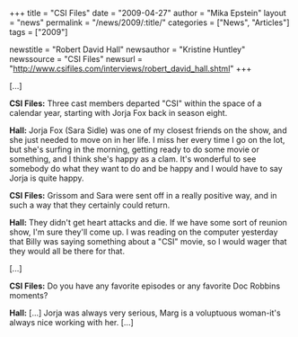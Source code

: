 +++
title = "CSI Files"
date = "2009-04-27"
author = "Mika Epstein"
layout = "news"
permalink = "/news/2009/:title/"
categories = ["News", "Articles"]
tags = ["2009"]

newstitle = "Robert David Hall"
newsauthor = "Kristine Huntley"
newssource = "CSI Files"
newsurl = "http://www.csifiles.com/interviews/robert_david_hall.shtml"
+++

[...]

**CSI Files:** Three cast members departed "CSI" within the space of a calendar year, starting with Jorja Fox back in season eight.

**Hall:** Jorja Fox (Sara Sidle) was one of my closest friends on the show, and she just needed to move on in her life. I miss her every time I go on the lot, but she's surfing in the morning, getting ready to do some movie or something, and I think she's happy as a clam. It's wonderful to see somebody do what they want to do and be happy and I would have to say Jorja is quite happy.

**CSI Files:** Grissom and Sara were sent off in a really positive way, and in such a way that they certainly could return.

**Hall:** They didn't get heart attacks and die. If we have some sort of reunion show, I'm sure they'll come up. I was reading on the computer yesterday that Billy was saying something about a "CSI" movie, so I would wager that they would all be there for that. 

[...]

**CSI Files:** Do you have any favorite episodes or any favorite Doc Robbins moments? 

**Hall:** [...] Jorja was always very serious, Marg is a voluptuous woman-it's always nice working with her. [...]

